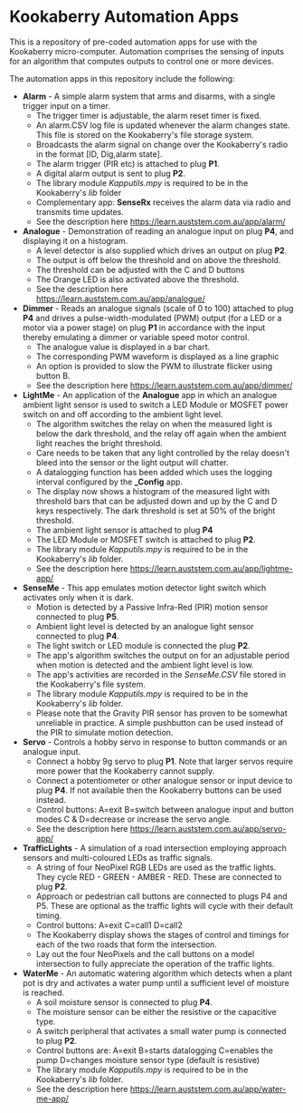 # Kookaberry Automation Apps
This is a repository of pre-coded automation apps for use with the Kookaberry micro-computer.
Automation comprises the sensing of inputs for an algorithm that computes outputs to control one or more devices.

The automation apps in this repository include the following:
- **Alarm** - A simple alarm system that arms and disarms, with a single trigger input on a timer.
  - The trigger timer is adjustable, the alarm reset timer is fixed.
  - An alarm.CSV log file is updated whenever the alarm changes state. This file is stored on the Kookaberry's file storage system.
  - Broadcasts the alarm signal on change over the Kookaberry's radio in the format [ID, Dig,alarm state].
  - The alarm trigger (PIR etc) is attached to plug **P1**.
  - A digital alarm output is sent to plug **P2**.
  - The library module *Kapputils.mpy* is required to be in the Kookaberry's *lib* folder
  - Complementary app: **SenseRx** receives the alarm data via radio and transmits time updates.
  - See the description here https://learn.auststem.com.au/app/alarm/
- **Analogue** - Demonstration of reading an analogue input on plug **P4**, and displaying it on a histogram.
  - A level detector is also supplied which drives an output on plug **P2**.  
  - The output is off below the threshold and on above the threshold.
  - The threshold can be adjusted with the C and D buttons
  - The Orange LED is also activated above the threshold.
  - See the description here https://learn.auststem.com.au/app/analogue/
- **Dimmer** - Reads an analogue signals (scale of 0 to 100) attached to plug **P4** and drives a pulse-width-modulated (PWM) output (for a LED or a motor via a power stage) on plug **P1** in accordance with the input thereby emulating a dimmer or variable speed motor control.
  - The analogue value is displayed in a bar chart.
  - The corresponding PWM waveform is displayed as a line graphic
  - An option is provided to slow the PWM to illustrate flicker using button B.
  - See the description here https://learn.auststem.com.au/app/dimmer/
- **LightMe** - An application of the **Analogue** app in which an analogue ambient light sensor is used to switch a LED Module or MOSFET power switch on and off according to the ambient light level.
  - The algorithm switches the relay on when the measured light is below the dark threshold, and the relay off again when the ambient light reaches the bright threshold. 
  - Care needs to be taken that any light controlled by the relay doesn't bleed into the sensor or the light output will chatter.
  - A datalogging function has been added which uses the logging interval configured by the **_Config** app.
  - The display now shows a histogram of the measured light with threshold bars that can be adjusted down and up by the C and D keys respectively.  The dark threshold is set at 50% of the bright threshold.
  - The ambient light sensor is attached to plug **P4**
  - The LED Module or MOSFET switch is attached to plug **P2**.
  - The library module *Kapputils.mpy* is required to be in the Kookaberry's *lib* folder.
  - See the description here https://learn.auststem.com.au/app/lightme-app/
- **SenseMe** - This app emulates motion detector light switch which activates only when it is dark.
  - Motion is detected by a Passive Infra-Red (PIR) motion sensor connected to plug **P5**.
  - Ambient light level is detected by an analogue light sensor connected to plug **P4**.
  - The light switch or LED module is connected the plug **P2**.
  - The app's algorithm switches the output on for an adjustable period when motion is detected and the ambient light level is low.
  - The app's activities are recorded in the *SenseMe.CSV* file stored in the Kookaberry's file system.
  - The library module *Kapputils.mpy* is required to be in the Kookaberry's *lib* folder.
  - Please note that the Gravity PIR sensor has proven to be somewhat unreliable in practice. A simple pushbutton can be used instead of the PIR to simulate motion detection.
- **Servo** - Controls a hobby servo in response to button commands or an analogue input.
  - Connect a hobby 9g servo to plug **P1**. Note that larger servos require more power that the Kookaberry cannot supply.
  - Connect a potentiometer or other analogue sensor or input device to plug **P4**. If not available then the Kookaberry buttons can be used instead.
  - Control buttons: A=exit B=switch between analogue input and button modes C & D=decrease or increase the servo angle.
  - See the description here https://learn.auststem.com.au/app/servo-app/
- **TrafficLights** - A simulation of a road intersection employing approach sensors and multi-coloured LEDs as traffic signals.
  - A string of four NeoPixel RGB LEDs are used as the traffic lights. They cycle RED - GREEN - AMBER - RED.  These are connected to plug **P2**.
  - Approach or pedestrian call buttons are connected to plugs P4 and P5. These are optional as the traffic lights will cycle with their default timing.
  - Control buttons: A=exit C=call1 D=call2
  - The Kookaberry display shows the stages of control and timings for each of the two roads that form the intersection.
  - Lay out the four NeoPixels and the call buttons on a model intersection to fully appreciate the operation of the traffic lights.
- **WaterMe** - An automatic watering algorithm which detects when a plant pot is dry and activates a water pump until a sufficient level of moisture is reached.
  - A soil moisture sensor is connected to plug **P4**.
  - The moisture sensor can be either the resistive or the capacitive type.
  - A switch peripheral that activates a small water pump is connected to plug **P2**.
  - Control buttons are: A=exit B=starts datalogging C=enables the pump D=changes moisture sensor type (default is resistive)
  - The library module *Kapputils.mpy* is required to be in the Kookaberry's *lib* folder.
  - See the description here https://learn.auststem.com.au/app/water-me-app/